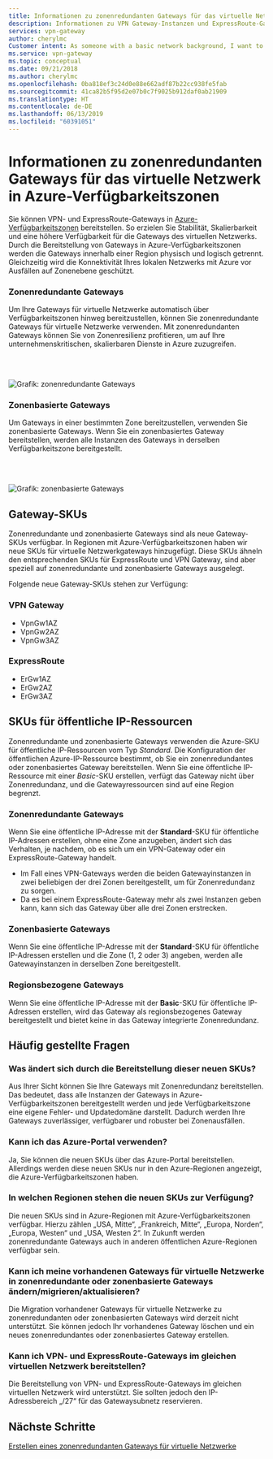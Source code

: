```yaml
---
title: Informationen zu zonenredundanten Gateways für das virtuelle Netzwerk in Azure-Verfügbarkeitszonen | Microsoft-Dokumentation
description: Informationen zu VPN Gateway-Instanzen und ExpressRoute-Gateways in Verfügbarkeitszonen.
services: vpn-gateway
author: cherylmc
Customer intent: As someone with a basic network background, I want to understand zone-redundant gateways.
ms.service: vpn-gateway
ms.topic: conceptual
ms.date: 09/21/2018
ms.author: cherylmc
ms.openlocfilehash: 0ba818ef3c24d0e88e662adf87b22cc938fe5fab
ms.sourcegitcommit: 41ca82b5f95d2e07b0c7f9025b912daf0ab21909
ms.translationtype: HT
ms.contentlocale: de-DE
ms.lasthandoff: 06/13/2019
ms.locfileid: "60391051"
---
```

# <a name="about-zone-redundant-virtual-network-gateways-in-azure-availability-zones"></a>Informationen zu zonenredundanten Gateways für das virtuelle Netzwerk in Azure-Verfügbarkeitszonen

Sie können VPN- und ExpressRoute-Gateways in [Azure-Verfügbarkeitszonen](../availability-zones/az-overview.md) bereitstellen. So erzielen Sie Stabilität, Skalierbarkeit und eine höhere Verfügbarkeit für die Gateways des virtuellen Netzwerks. Durch die Bereitstellung von Gateways in Azure-Verfügbarkeitszonen werden die Gateways innerhalb einer Region physisch und logisch getrennt. Gleichzeitig wird die Konnektivität Ihres lokalen Netzwerks mit Azure vor Ausfällen auf Zonenebene geschützt.

### <a name="zrgw"></a>Zonenredundante Gateways

Um Ihre Gateways für virtuelle Netzwerke automatisch über Verfügbarkeitszonen hinweg bereitzustellen, können Sie zonenredundante Gateways für virtuelle Netzwerke verwenden. Mit zonenredundanten Gateways können Sie von Zonenresilienz profitieren, um auf Ihre unternehmenskritischen, skalierbaren Dienste in Azure zuzugreifen.

<br>
<br>

![Grafik: zonenredundante Gateways](./media/create-zone-redundant-vnet-gateway/zonered.png)

### <a name="zgw"></a>Zonenbasierte Gateways

Um Gateways in einer bestimmten Zone bereitzustellen, verwenden Sie zonenbasierte Gateways. Wenn Sie ein zonenbasiertes Gateway bereitstellen, werden alle Instanzen des Gateways in derselben Verfügbarkeitszone bereitgestellt.

<br>
<br>

![Grafik: zonenbasierte Gateways](./media/create-zone-redundant-vnet-gateway/zonal.png)

## <a name="gwskus"></a>Gateway-SKUs

Zonenredundante und zonenbasierte Gateways sind als neue Gateway-SKUs verfügbar. In Regionen mit Azure-Verfügbarkeitszonen haben wir neue SKUs für virtuelle Netzwerkgateways hinzugefügt. Diese SKUs ähneln den entsprechenden SKUs für ExpressRoute und VPN Gateway, sind aber speziell auf zonenredundante und zonenbasierte Gateways ausgelegt.

Folgende neue Gateway-SKUs stehen zur Verfügung:

### <a name="vpn-gateway"></a>VPN Gateway

* VpnGw1AZ
* VpnGw2AZ
* VpnGw3AZ

### <a name="expressroute"></a>ExpressRoute

* ErGw1AZ
* ErGw2AZ
* ErGw3AZ

## <a name="pipskus"></a>SKUs für öffentliche IP-Ressourcen

Zonenredundante und zonenbasierte Gateways verwenden die Azure-SKU für öffentliche IP-Ressourcen vom Typ *Standard*. Die Konfiguration der öffentlichen Azure-IP-Ressource bestimmt, ob Sie ein zonenredundantes oder zonenbasiertes Gateway bereitstellen. Wenn Sie eine öffentliche IP-Ressource mit einer *Basic*-SKU erstellen, verfügt das Gateway nicht über Zonenredundanz, und die Gatewayressourcen sind auf eine Region begrenzt.

### <a name="pipzrg"></a>Zonenredundante Gateways

Wenn Sie eine öffentliche IP-Adresse mit der **Standard**-SKU für öffentliche IP-Adressen erstellen, ohne eine Zone anzugeben, ändert sich das Verhalten, je nachdem, ob es sich um ein VPN-Gateway oder ein ExpressRoute-Gateway handelt. 

* Im Fall eines VPN-Gateways werden die beiden Gatewayinstanzen in zwei beliebigen der drei Zonen bereitgestellt, um für Zonenredundanz zu sorgen. 
* Da es bei einem ExpressRoute-Gateway mehr als zwei Instanzen geben kann, kann sich das Gateway über alle drei Zonen erstrecken.

### <a name="pipzg"></a>Zonenbasierte Gateways

Wenn Sie eine öffentliche IP-Adresse mit der **Standard**-SKU für öffentliche IP-Adressen erstellen und die Zone (1, 2 oder 3) angeben, werden alle Gatewayinstanzen in derselben Zone bereitgestellt.

### <a name="piprg"></a>Regionsbezogene Gateways

Wenn Sie eine öffentliche IP-Adresse mit der **Basic**-SKU für öffentliche IP-Adressen erstellen, wird das Gateway als regionsbezogenes Gateway bereitgestellt und bietet keine in das Gateway integrierte Zonenredundanz.

## <a name="faq"></a>Häufig gestellte Fragen

### <a name="what-will-change-when-i-deploy-these-new-skus"></a>Was ändert sich durch die Bereitstellung dieser neuen SKUs?

Aus Ihrer Sicht können Sie Ihre Gateways mit Zonenredundanz bereitstellen. Das bedeutet, dass alle Instanzen der Gateways in Azure-Verfügbarkeitszonen bereitgestellt werden und jede Verfügbarkeitszone eine eigene Fehler- und Updatedomäne darstellt. Dadurch werden Ihre Gateways zuverlässiger, verfügbarer und robuster bei Zonenausfällen.

### <a name="can-i-use-the-azure-portal"></a>Kann ich das Azure-Portal verwenden?

Ja, Sie können die neuen SKUs über das Azure-Portal bereitstellen. Allerdings werden diese neuen SKUs nur in den Azure-Regionen angezeigt, die Azure-Verfügbarkeitszonen haben.

### <a name="what-regions-are-available-for-me-to-use-the-new-skus"></a>In welchen Regionen stehen die neuen SKUs zur Verfügung?

Die neuen SKUs sind in Azure-Regionen mit Azure-Verfügbarkeitszonen verfügbar. Hierzu zählen „USA, Mitte“, „Frankreich, Mitte“, „Europa, Norden“, „Europa, Westen“ und „USA, Westen 2“. In Zukunft werden zonenredundante Gateways auch in anderen öffentlichen Azure-Regionen verfügbar sein.

### <a name="can-i-changemigrateupgrade-my-existing-virtual-network-gateways-to-zone-redundant-or-zonal-gateways"></a>Kann ich meine vorhandenen Gateways für virtuelle Netzwerke in zonenredundante oder zonenbasierte Gateways ändern/migrieren/aktualisieren?

Die Migration vorhandener Gateways für virtuelle Netzwerke zu zonenredundanten oder zonenbasierten Gateways wird derzeit nicht unterstützt. Sie können jedoch Ihr vorhandenes Gateway löschen und ein neues zonenredundantes oder zonenbasiertes Gateway erstellen.

### <a name="can-i-deploy-both-vpn-and-express-route-gateways-in-same-virtual-network"></a>Kann ich VPN- und ExpressRoute-Gateways im gleichen virtuellen Netzwerk bereitstellen?

Die Bereitstellung von VPN- und ExpressRoute-Gateways im gleichen virtuellen Netzwerk wird unterstützt. Sie sollten jedoch den IP-Adressbereich „/27“ für das Gatewaysubnetz reservieren.

## <a name="next-steps"></a>Nächste Schritte

[Erstellen eines zonenredundanten Gateways für virtuelle Netzwerke](create-zone-redundant-vnet-gateway.md)
